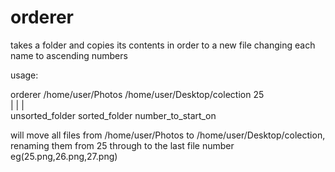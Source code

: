 # orderer
takes a folder and copies its contents in order to a new file changing each name to ascending numbers 

usage:

orderer /home/user/Photos /home/user/Desktop/colection 25  
            |                          |               |   
        unsorted_folder         sorted_folder  number_to_start_on

will move all files from /home/user/Photos to /home/user/Desktop/colection, renaming them from 25 through to the last file number eg(25.png,26.png,27.png)

